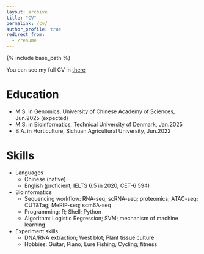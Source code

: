 ```yaml
---
layout: archive
title: "CV"
permalink: /cv/
author_profile: true
redirect_from:
  - /resume
---
```


{% include base_path %}

You can see my full CV in [there]()

Education
======
* M.S. in Genomics, University of Chinese Academy of Sciences, Jun.2025 (expected)
* M.S. in Bioinformatics, Technical University of Denmark, Jan.2025
* B.A. in Horticulture, Sichuan Agricultural University, Jun.2022

Skills
======
* Languages
  * Chinese (native)
  * English (proficient, IELTS 6.5 in 2020, CET-6 594) 
* Bioinformatics
  * Sequencing workflow: RNA-seq; scRNA-seq; proteomics; ATAC-seq; CUT&Tag; MeRIP-seq; scm6A-seq
  * Programming: R; Shell; Python
  * Algorithm: Logistic Regression; SVM; mechanism of machine learning
* Experiment skills
  * DNA/RNA extraction; West blot; Plant tissue culture
  * Hobbies: Guitar; Piano; Lure Fishing; Cycling; fitness
